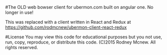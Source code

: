 #The OLD web bowser client for ubermon.com built on angular one. No longer in use! 

This was replaced with a client written in React and Redux at https://github.com/rodmcnew/ubermon-client-react-redux

#License
You may view this code for educational purposes but you not use, run, copy, reproduce, or distribute this code.
(C)2015 Rodney Mcnew. All rights reserved.
